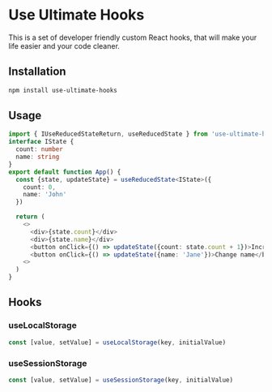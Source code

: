 # Use Ultimate Hooks

This is a set of developer friendly custom React hooks, that will make your life easier and your code cleaner.

## Installation

```bash
npm install use-ultimate-hooks
```

## Usage

```typescript
import { IUseReducedStateReturn, useReducedState } from 'use-ultimate-hooks'
interface IState {
  count: number
  name: string
}
export default function App() {
  const {state, updateState} = useReducedState<IState>({
    count: 0,
    name: 'John'
  })

  return (
    <>
      <div>{state.count}</div>
      <div>{state.name}</div>
      <button onClick={() => updateState({count: state.count + 1})>Increment</button>
      <button onClick={() => updateState({name: 'Jane'})>Change name</button>
    <>
  )
}
```

## Hooks

### useLocalStorage

```js
const [value, setValue] = useLocalStorage(key, initialValue)
```

### useSessionStorage

```js
const [value, setValue] = useSessionStorage(key, initialValue)
```
